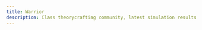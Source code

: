 ```yaml
---
title: Warrior
description: Class theorycrafting community, latest simulation results and resources -based on SimulationCraft- for World of Warcraft.
---
```

